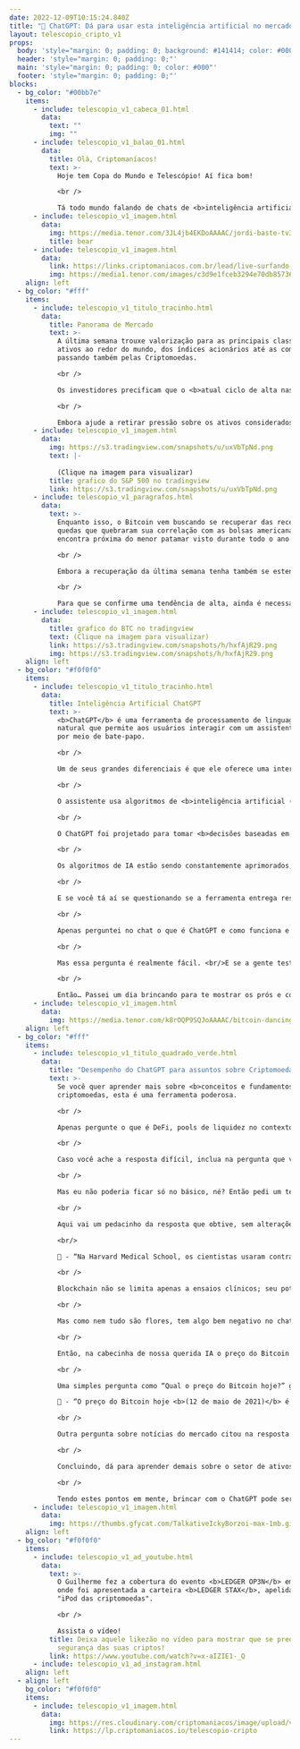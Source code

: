 ```yaml
---
date: 2022-12-09T10:15:24.840Z
title: "🤖 ChatGPT: Dá para usar esta inteligência artificial no mercado Cripto? 🤖"
layout: telescopio_cripto_v1
props:
  body: 'style="margin: 0; padding: 0; background: #141414; color: #000"'
  header: 'style="margin: 0; padding: 0;"'
  main: 'style="margin: 0; padding: 0; color: #000"'
  footer: 'style="margin: 0; padding: 0;"'
blocks:
  - bg_color: "#00bb7e"
    items:
      - include: telescopio_v1_cabeca_01.html
        data:
          text: ""
          img: ""
      - include: telescopio_v1_balao_01.html
        data:
          title: Olá, Criptomaníacos!
          text: >-
            Hoje tem Copa do Mundo e Telescópio! Aí fica bom!

            <br />

            Tá todo mundo falando de chats de <b>inteligência artificial</b>. <br/>Eles não podem prever placar do joguinho mais tarde, mas será que dá ao menos pra que eles sejam usados no mercado cripto?
      - include: telescopio_v1_imagem.html
        data:
          img: https://media.tenor.com/3JL4jb4EKDoAAAAC/jordi-baste-tv3.gif
          title: bear
      - include: telescopio_v1_imagem.html
        data:
          link: https://links.criptomaniacos.com.br/lead/live-surfando-os-ciclos
          img: https://media1.tenor.com/images/c3d9e1fceb3294e70db857362c2c0994/tenor.gif?itemid=27198412
    align: left
  - bg_color: "#fff"
    items:
      - include: telescopio_v1_titulo_tracinho.html
        data:
          title: Panorama de Mercado
          text: >-
            A última semana trouxe valorização para as principais classes de
            ativos ao redor do mundo, dos índices acionários até as commodities,
            passando também pelas Criptomoedas.

            <br />

            Os investidores precificam que o <b>atual ciclo de alta nas taxas de juros americanas esteja próximo do seu fim</b>, restando uma elevação residual entre 0,50% e 0,75% para ser feito pelo FED nas próximas reuniões.

            <br />

            Embora ajude a retirar pressão sobre os ativos considerados de risco, o índice S&P 500 se encontra próximo a uma importante linha de tendência de baixa, que deve oferecer resistência aos preços e pode desacelerar a recuperação vista ao longo das últimas 7 semanas.
      - include: telescopio_v1_imagem.html
        data:
          img: https://s3.tradingview.com/snapshots/u/uxVbTpNd.png
          text: |-
            
            (Clique na imagem para visualizar)
          title: grafico do S&P 500 no tradingview
          link: https://s3.tradingview.com/snapshots/u/uxVbTpNd.png
      - include: telescopio_v1_paragrafos.html
        data:
          text: >-
            Enquanto isso, o Bitcoin vem buscando se recuperar das recentes
            quedas que quebraram sua correlação com as bolsas americanas e se
            encontra próxima do menor patamar visto durante todo o ano de 2022.

            <br />

            Embora a recuperação da última semana tenha também se estendido para as <b>altcoins</b>, o <b>aumento na dominância do Bitcoin</b> sinaliza uma preferência dos investidores pela principal criptomoeda do mercado neste momento de incertezas.

            <br />

            Para que se confirme uma tendência de alta, ainda é necessário que o Bitcoin supere a importante região dos <b>US$18.000</b>, que ofereceu suporte aos preços pelos últimos 5 meses, mas que agora deve desempenhar papel de resistência.
      - include: telescopio_v1_imagem.html
        data:
          title: grafico do BTC no tradingview
          text: (Clique na imagem para visualizar)
          link: https://s3.tradingview.com/snapshots/h/hxfAjR29.png
          img: https://s3.tradingview.com/snapshots/h/hxfAjR29.png
    align: left
  - bg_color: "#f0f0f0"
    items:
      - include: telescopio_v1_titulo_tracinho.html
        data:
          title: Inteligência Artificial ChatGPT
          text: >-
            <b>ChatGPT</b> é uma ferramenta de processamento de linguagem
            natural que permite aos usuários interagir com um assistente virtual
            por meio de bate-papo. 

            <br />

            Um de seus grandes diferenciais é que ele oferece uma interface bem amigável, possuindo uma maneira fácil de interagir com ela.

            <br />

            O assistente usa algoritmos de <b>inteligência artificial (IA)</b> para entender e responder às perguntas, permitindo que os usuários acessem as informações de maneira rápida e fácil. 

            <br />

            O ChatGPT foi projetado para tomar <b>decisões baseadas em dados</b>. Ele usa IA para entender o contexto da consulta de um usuário e, em seguida, dar uma resposta apropriada. 

            <br />

            Os algoritmos de IA estão sendo constantemente aprimorados, permitindo que o assistente tome melhores decisões <b>com base na entrada do usuário</b>.

            <br />

            E se você tá aí se questionando se a ferramenta entrega respostas completas e humanizadas, aqui vem a parte mais legal: os parágrafos que você leu aí em cima foram praticamente todos gerados por ela.

            <br />

            Apenas perguntei no chat o que é ChatGPT e como funciona e de forma quase instantânea recebi minha explicação, que de tão boa resolvi compartilhar com você!

            <br />

            Mas essa pergunta é realmente fácil. <br/>E se a gente testasse com assuntos de <b>criptomoedas</b>? 🤔🤔

            <br />

            Então… Passei um dia brincando para te mostrar os prós e contras para usar entender melhor o mercado cripto. Bora ver?
      - include: telescopio_v1_imagem.html
        data:
          img: https://media.tenor.com/k8rOQP9SQJoAAAAC/bitcoin-dancing.gif
    align: left
  - bg_color: "#fff"
    items:
      - include: telescopio_v1_titulo_quadrado_verde.html
        data:
          title: "Desempenho do ChatGPT para assuntos sobre Criptomoedas  "
          text: >-
            Se você quer aprender mais sobre <b>conceitos e fundamentos</b> das
            criptomoedas, esta é uma ferramenta poderosa. 

            <br />

            Apenas pergunte o que é DeFi, pools de liquidez no contexto cripto, como funciona o consenso do Bitcoin ou qualquer outra dúvida que você tenha e vai ter uma resposta quase sempre satisfatória. 

            <br />

            Caso você ache a resposta difícil, inclua na pergunta que você precisa que seja explicado como você fosse uma criança e ele automaticamente irá encontrar meios de <b>simplificar</b> os termos.  👶🍼

            <br />

            Mas eu não poderia ficar só no básico, né? Então pedi um texto que falasse sobre uso de <b>blockchain na biologia</b>, sendo que ele tinha que possuir um <b>caso de uso real</b>.

            <br />

            Aqui vai um pedacinho da resposta que obtive, sem alterações: 

            <br/>

            🤖 - “Na Harvard Medical School, os cientistas usaram contratos inteligentes movidos a blockchain para monitorar protocolos durante um ensaio clínico para um novo tratamento para diabetes. Os dados resultantes foram carregados na rede e armazenados em blockchains que forneceram uma visão sem precedentes dos dados do paciente, garantindo anonimato.

            <br />

            Blockchain não se limita apenas a ensaios clínicos; seu potencial vai muito além disso. Tecnologias como inteligência artificial (IA) podem ser combinadas com blockchain para criar soluções de saúde personalizadas adaptadas especificamente para os indivíduos. Dessa forma, os pacientes podem obter acesso a tratamentos que salvam vidas rapidamente, sem sacrificar sua privacidade ou segurança.”

            <br />

            Mas como nem tudo são flores, tem algo bem negativo no chat: ele tem <b>conhecimento limitado do mundo e eventos após 2021</b>. 

            <br />

            Então, na cabecinha de nossa querida IA o preço do Bitcoin ainda está nas alturas. As notícias estão ultrapassadas e as fontes de dados bem desatualizadas.

            <br />

            Uma simples pergunta como “Qual o preço do Bitcoin hoje?” gerou a resposta: <br/>

            🤖 - “O preço do Bitcoin hoje <b>(12 de maio de 2021)</b> é de aproximadamente US$45.000.”

            <br />

            Outra pergunta sobre notícias do mercado citou na resposta sobre “a nova moeda, <b>Bitcoin Cash</b>”, mostrando que alguns dados considerados podem ser velhos e descontextualizados. E como ele cria resposta se baseando em <b>dados</b>... aí temos um grande problema!

            <br />

            Concluindo, dá para aprender demais sobre o setor de ativos digitais com o chat, mas tenha em mente as <b>limitações</b> citadas para não se frustrar ou tomar decisões erradas.

            <br />

            Tendo estes pontos em mente, brincar com o ChatGPT pode ser ao mesmo tempo divertido e educativo.
      - include: telescopio_v1_imagem.html
        data:
          img: https://thumbs.gfycat.com/TalkativeIckyBorzoi-max-1mb.gif
    align: left
  - bg_color: "#f0f0f0"
    items:
      - include: telescopio_v1_ad_youtube.html
        data:
          text: >-
            O Guilherme fez a cobertura do evento <b>LEDGER OP3N</b> em Paris,
            onde foi apresentada a carteira <b>LEDGER STAX</b>, apelidada de
            "iPod das criptomoedas". 

            <br />

            Assista o vídeo!
          title: Deixa aquele likezão no vídeo para mostrar que se preocupa com a
            segurança das suas criptos!
          link: https://www.youtube.com/watch?v=x-aIZIE1-_Q
      - include: telescopio_v1_ad_instagram.html
    align: left
  - align: left
    bg_color: "#f0f0f0"
    items:
      - include: telescopio_v1_imagem.html
        data:
          img: https://res.cloudinary.com/criptomaniacos/image/upload/v1662133224/telescopio/inscreva-se-telescopio.png
          link: https://lp.criptomaniacos.io/telescopio-cripto
---
```

